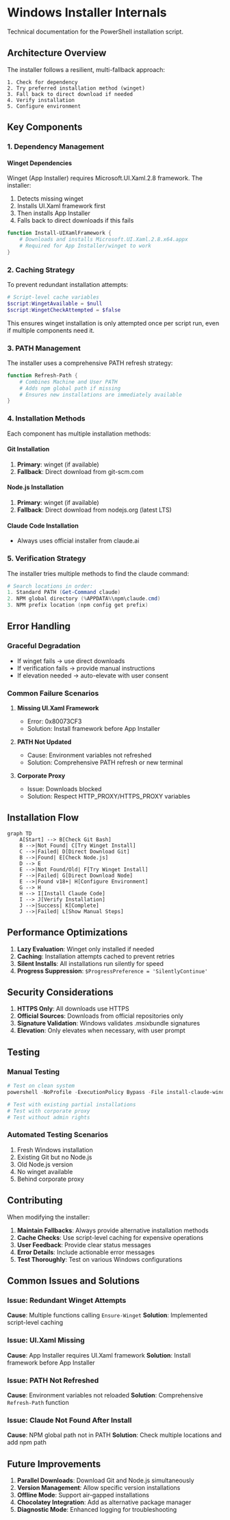 # Windows Installer Internals

Technical documentation for the PowerShell installation script.

## Architecture Overview

The installer follows a resilient, multi-fallback approach:

```text
1. Check for dependency
2. Try preferred installation method (winget)
3. Fall back to direct download if needed
4. Verify installation
5. Configure environment
```

## Key Components

### 1. Dependency Management

#### Winget Dependencies
Winget (App Installer) requires Microsoft.UI.Xaml.2.8 framework. The installer:
1. Detects missing winget
2. Installs UI.Xaml framework first
3. Then installs App Installer
4. Falls back to direct downloads if this fails

```powershell
function Install-UIXamlFramework {
    # Downloads and installs Microsoft.UI.Xaml.2.8.x64.appx
    # Required for App Installer/winget to work
}
```

### 2. Caching Strategy

To prevent redundant installation attempts:

```powershell
# Script-level cache variables
$script:WingetAvailable = $null
$script:WingetCheckAttempted = $false
```

This ensures winget installation is only attempted once per script run, even if multiple components need it.

### 3. PATH Management

The installer uses a comprehensive PATH refresh strategy:

```powershell
function Refresh-Path {
    # Combines Machine and User PATH
    # Adds npm global path if missing
    # Ensures new installations are immediately available
}
```

### 4. Installation Methods

Each component has multiple installation methods:

#### Git Installation
1. **Primary**: winget (if available)
2. **Fallback**: Direct download from git-scm.com

#### Node.js Installation
1. **Primary**: winget (if available)
2. **Fallback**: Direct download from nodejs.org (latest LTS)

#### Claude Code Installation
- Always uses official installer from claude.ai

### 5. Verification Strategy

The installer tries multiple methods to find the claude command:

```powershell
# Search locations in order:
1. Standard PATH (Get-Command claude)
2. NPM global directory (%APPDATA%\npm\claude.cmd)
3. NPM prefix location (npm config get prefix)
```

## Error Handling

### Graceful Degradation
- If winget fails → use direct downloads
- If verification fails → provide manual instructions
- If elevation needed → auto-elevate with user consent

### Common Failure Scenarios

1. **Missing UI.Xaml Framework**
   - Error: 0x80073CF3
   - Solution: Install framework before App Installer

2. **PATH Not Updated**
   - Cause: Environment variables not refreshed
   - Solution: Comprehensive PATH refresh or new terminal

3. **Corporate Proxy**
   - Issue: Downloads blocked
   - Solution: Respect HTTP_PROXY/HTTPS_PROXY variables

## Installation Flow

```mermaid
graph TD
    A[Start] --> B[Check Git Bash]
    B -->|Not Found| C[Try Winget Install]
    C -->|Failed| D[Direct Download Git]
    B -->|Found| E[Check Node.js]
    D --> E
    E -->|Not Found/Old| F[Try Winget Install]
    F -->|Failed| G[Direct Download Node]
    E -->|Found v18+| H[Configure Environment]
    G --> H
    H --> I[Install Claude Code]
    I --> J[Verify Installation]
    J -->|Success| K[Complete]
    J -->|Failed| L[Show Manual Steps]
```

## Performance Optimizations

1. **Lazy Evaluation**: Winget only installed if needed
2. **Caching**: Installation attempts cached to prevent retries
3. **Silent Installs**: All installations run silently for speed
4. **Progress Suppression**: `$ProgressPreference = 'SilentlyContinue'`

## Security Considerations

1. **HTTPS Only**: All downloads use HTTPS
2. **Official Sources**: Downloads from official repositories only
3. **Signature Validation**: Windows validates .msixbundle signatures
4. **Elevation**: Only elevates when necessary, with user prompt

## Testing

### Manual Testing
```powershell
# Test on clean system
powershell -NoProfile -ExecutionPolicy Bypass -File install-claude-windows.ps1

# Test with existing partial installations
# Test with corporate proxy
# Test without admin rights
```

### Automated Testing Scenarios
1. Fresh Windows installation
2. Existing Git but no Node.js
3. Old Node.js version
4. No winget available
5. Behind corporate proxy

## Contributing

When modifying the installer:

1. **Maintain Fallbacks**: Always provide alternative installation methods
2. **Cache Checks**: Use script-level caching for expensive operations
3. **User Feedback**: Provide clear status messages
4. **Error Details**: Include actionable error messages
5. **Test Thoroughly**: Test on various Windows configurations

## Common Issues and Solutions

### Issue: Redundant Winget Attempts
**Cause**: Multiple functions calling `Ensure-Winget`
**Solution**: Implemented script-level caching

### Issue: UI.Xaml Missing
**Cause**: App Installer requires UI.Xaml framework
**Solution**: Install framework before App Installer

### Issue: PATH Not Refreshed
**Cause**: Environment variables not reloaded
**Solution**: Comprehensive `Refresh-Path` function

### Issue: Claude Not Found After Install
**Cause**: NPM global path not in PATH
**Solution**: Check multiple locations and add npm path

## Future Improvements

1. **Parallel Downloads**: Download Git and Node.js simultaneously
2. **Version Management**: Allow specific version installations
3. **Offline Mode**: Support air-gapped installations
4. **Chocolatey Integration**: Add as alternative package manager
5. **Diagnostic Mode**: Enhanced logging for troubleshooting
